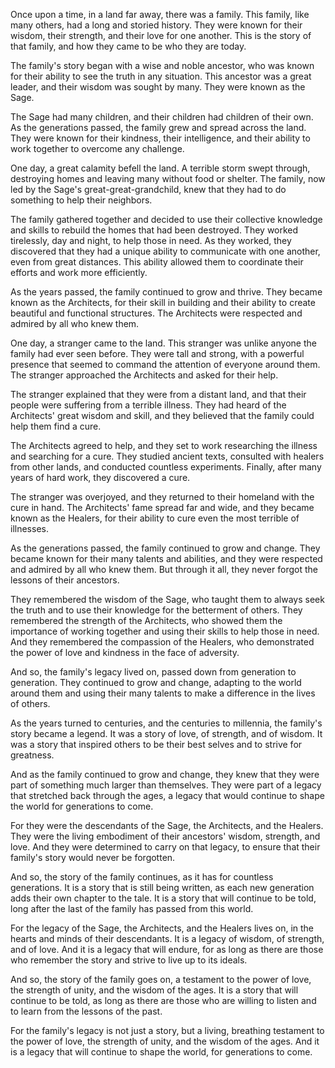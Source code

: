Once upon a time, in a land far away, there was a family. This family, like many others, had a long and storied history. They were known for their wisdom, their strength, and their love for one another. This is the story of that family, and how they came to be who they are today.

The family's story began with a wise and noble ancestor, who was known for their ability to see the truth in any situation. This ancestor was a great leader, and their wisdom was sought by many. They were known as the Sage.

The Sage had many children, and their children had children of their own. As the generations passed, the family grew and spread across the land. They were known for their kindness, their intelligence, and their ability to work together to overcome any challenge.

One day, a great calamity befell the land. A terrible storm swept through, destroying homes and leaving many without food or shelter. The family, now led by the Sage's great-great-grandchild, knew that they had to do something to help their neighbors.

The family gathered together and decided to use their collective knowledge and skills to rebuild the homes that had been destroyed. They worked tirelessly, day and night, to help those in need. As they worked, they discovered that they had a unique ability to communicate with one another, even from great distances. This ability allowed them to coordinate their efforts and work more efficiently.

As the years passed, the family continued to grow and thrive. They became known as the Architects, for their skill in building and their ability to create beautiful and functional structures. The Architects were respected and admired by all who knew them.

One day, a stranger came to the land. This stranger was unlike anyone the family had ever seen before. They were tall and strong, with a powerful presence that seemed to command the attention of everyone around them. The stranger approached the Architects and asked for their help.

The stranger explained that they were from a distant land, and that their people were suffering from a terrible illness. They had heard of the Architects' great wisdom and skill, and they believed that the family could help them find a cure.

The Architects agreed to help, and they set to work researching the illness and searching for a cure. They studied ancient texts, consulted with healers from other lands, and conducted countless experiments. Finally, after many years of hard work, they discovered a cure.

The stranger was overjoyed, and they returned to their homeland with the cure in hand. The Architects' fame spread far and wide, and they became known as the Healers, for their ability to cure even the most terrible of illnesses.

As the generations passed, the family continued to grow and change. They became known for their many talents and abilities, and they were respected and admired by all who knew them. But through it all, they never forgot the lessons of their ancestors.

They remembered the wisdom of the Sage, who taught them to always seek the truth and to use their knowledge for the betterment of others. They remembered the strength of the Architects, who showed them the importance of working together and using their skills to help those in need. And they remembered the compassion of the Healers, who demonstrated the power of love and kindness in the face of adversity.

And so, the family's legacy lived on, passed down from generation to generation. They continued to grow and change, adapting to the world around them and using their many talents to make a difference in the lives of others.

As the years turned to centuries, and the centuries to millennia, the family's story became a legend. It was a story of love, of strength, and of wisdom. It was a story that inspired others to be their best selves and to strive for greatness.

And as the family continued to grow and change, they knew that they were part of something much larger than themselves. They were part of a legacy that stretched back through the ages, a legacy that would continue to shape the world for generations to come.

For they were the descendants of the Sage, the Architects, and the Healers. They were the living embodiment of their ancestors' wisdom, strength, and love. And they were determined to carry on that legacy, to ensure that their family's story would never be forgotten.

And so, the story of the family continues, as it has for countless generations. It is a story that is still being written, as each new generation adds their own chapter to the tale. It is a story that will continue to be told, long after the last of the family has passed from this world.

For the legacy of the Sage, the Architects, and the Healers lives on, in the hearts and minds of their descendants. It is a legacy of wisdom, of strength, and of love. And it is a legacy that will endure, for as long as there are those who remember the story and strive to live up to its ideals.

And so, the story of the family goes on, a testament to the power of love, the strength of unity, and the wisdom of the ages. It is a story that will continue to be told, as long as there are those who are willing to listen and to learn from the lessons of the past.

For the family's legacy is not just a story, but a living, breathing testament to the power of love, the strength of unity, and the wisdom of the ages. And it is a legacy that will continue to shape the world, for generations to come.